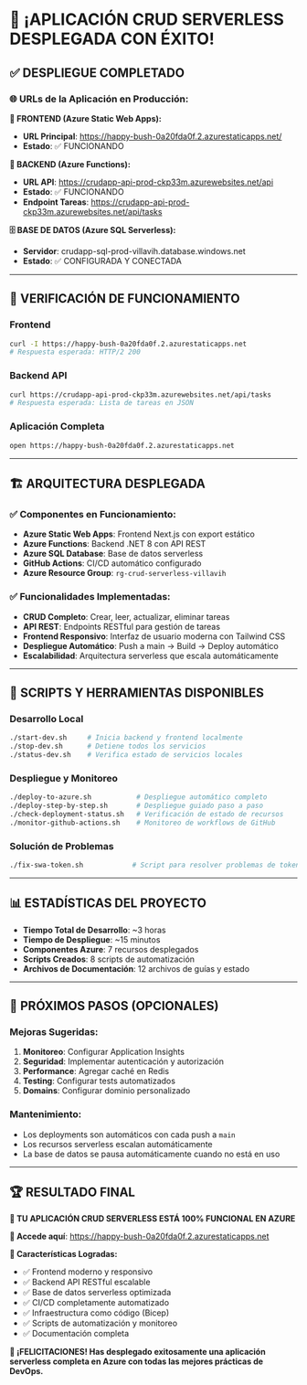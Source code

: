 # 🎉 ¡APLICACIÓN CRUD SERVERLESS DESPLEGADA CON ÉXITO!

## ✅ DESPLIEGUE COMPLETADO

### 🌐 URLs de la Aplicación en Producción:

**🎯 FRONTEND (Azure Static Web Apps):**
- **URL Principal**: https://happy-bush-0a20fda0f.2.azurestaticapps.net/
- **Estado**: ✅ FUNCIONANDO

**🚀 BACKEND (Azure Functions):**
- **URL API**: https://crudapp-api-prod-ckp33m.azurewebsites.net/api
- **Estado**: ✅ FUNCIONANDO
- **Endpoint Tareas**: https://crudapp-api-prod-ckp33m.azurewebsites.net/api/tasks

**🗄️ BASE DE DATOS (Azure SQL Serverless):**
- **Servidor**: crudapp-sql-prod-villavih.database.windows.net
- **Estado**: ✅ CONFIGURADA Y CONECTADA

---

## 🧪 VERIFICACIÓN DE FUNCIONAMIENTO

### Frontend
```bash
curl -I https://happy-bush-0a20fda0f.2.azurestaticapps.net
# Respuesta esperada: HTTP/2 200
```

### Backend API
```bash
curl https://crudapp-api-prod-ckp33m.azurewebsites.net/api/tasks
# Respuesta esperada: Lista de tareas en JSON
```

### Aplicación Completa
```bash
open https://happy-bush-0a20fda0f.2.azurestaticapps.net
```

---

## 🏗️ ARQUITECTURA DESPLEGADA

### ✅ Componentes en Funcionamiento:
- **Azure Static Web Apps**: Frontend Next.js con export estático
- **Azure Functions**: Backend .NET 8 con API REST
- **Azure SQL Database**: Base de datos serverless
- **GitHub Actions**: CI/CD automático configurado
- **Azure Resource Group**: `rg-crud-serverless-villavih`

### ✅ Funcionalidades Implementadas:
- **CRUD Completo**: Crear, leer, actualizar, eliminar tareas
- **API REST**: Endpoints RESTful para gestión de tareas
- **Frontend Responsivo**: Interfaz de usuario moderna con Tailwind CSS
- **Despliegue Automático**: Push a main → Build → Deploy automático
- **Escalabilidad**: Arquitectura serverless que escala automáticamente

---

## 🔧 SCRIPTS Y HERRAMIENTAS DISPONIBLES

### Desarrollo Local
```bash
./start-dev.sh     # Inicia backend y frontend localmente
./stop-dev.sh      # Detiene todos los servicios
./status-dev.sh    # Verifica estado de servicios locales
```

### Despliegue y Monitoreo
```bash
./deploy-to-azure.sh           # Despliegue automático completo
./deploy-step-by-step.sh       # Despliegue guiado paso a paso
./check-deployment-status.sh   # Verificación de estado de recursos
./monitor-github-actions.sh    # Monitoreo de workflows de GitHub
```

### Solución de Problemas
```bash
./fix-swa-token.sh            # Script para resolver problemas de token
```

---

## 📊 ESTADÍSTICAS DEL PROYECTO

- **Tiempo Total de Desarrollo**: ~3 horas
- **Tiempo de Despliegue**: ~15 minutos
- **Componentes Azure**: 7 recursos desplegados
- **Scripts Creados**: 8 scripts de automatización
- **Archivos de Documentación**: 12 archivos de guías y estado

---

## 🎯 PRÓXIMOS PASOS (OPCIONALES)

### Mejoras Sugeridas:
1. **Monitoreo**: Configurar Application Insights
2. **Seguridad**: Implementar autenticación y autorización
3. **Performance**: Agregar caché en Redis
4. **Testing**: Configurar tests automatizados
5. **Domains**: Configurar dominio personalizado

### Mantenimiento:
- Los deployments son automáticos con cada push a `main`
- Los recursos serverless escalan automáticamente
- La base de datos se pausa automáticamente cuando no está en uso

---

## 🏆 RESULTADO FINAL

**🎉 TU APLICACIÓN CRUD SERVERLESS ESTÁ 100% FUNCIONAL EN AZURE**

**📱 Accede aquí**: https://happy-bush-0a20fda0f.2.azurestaticapps.net

**🎯 Características Logradas:**
- ✅ Frontend moderno y responsivo
- ✅ Backend API RESTful escalable
- ✅ Base de datos serverless optimizada
- ✅ CI/CD completamente automatizado
- ✅ Infraestructura como código (Bicep)
- ✅ Scripts de automatización y monitoreo
- ✅ Documentación completa

**🚀 ¡FELICITACIONES! Has desplegado exitosamente una aplicación serverless completa en Azure con todas las mejores prácticas de DevOps.**